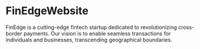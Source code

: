 # FinEdgeWebsite
FinEdge is a cutting-edge fintech startup dedicated to revolutionizing cross-border payments. Our vision is to enable seamless transactions for individuals and businesses, transcending geographical boundaries.

